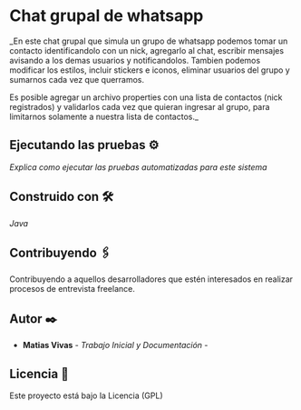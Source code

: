 # Chat grupal de whatsapp

_En este chat grupal que simula un grupo de whatsapp podemos tomar un contacto identificandolo con un nick, agregarlo al chat, escribir mensajes avisando a los demas usuarios y notificandolos.
Tambien podemos modificar los estilos, incluir stickers e iconos, eliminar usuarios del grupo y sumarnos cada vez que querramos.

Es posible agregar un archivo properties con una lista de contactos (nick registrados) y validarlos cada vez que quieran ingresar al grupo, para limitarnos solamente a nuestra lista de contactos._

## Ejecutando las pruebas ⚙️

_Explica como ejecutar las pruebas automatizadas para este sistema_

## Construido con 🛠️

_Java_

## Contribuyendo 🖇️

Contribuyendo a aquellos desarrolladores que estén interesados en realizar procesos de entrevista freelance.


## Autor ✒️

* **Matias Vivas** - *Trabajo Inicial y Documentación* -

## Licencia 📄

Este proyecto está bajo la Licencia (GPL)

